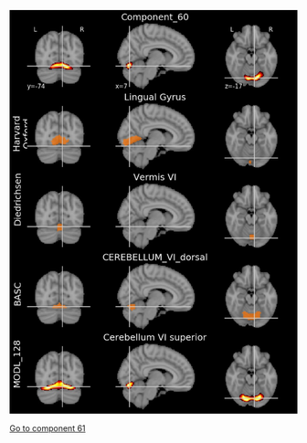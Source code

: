 ![60](preliminary/60.jpg "Component 60")

[Go to component 61](https://parietal-inria.github.io/MODL_atlas/256/61 "Component 61")
